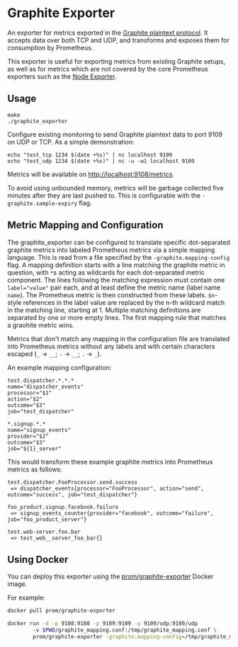 # Graphite Exporter

An exporter for metrics exported in the [Graphite plaintext
protocol](http://graphite.readthedocs.org/en/latest/feeding-carbon.html#the-plaintext-protocol).
It accepts data over both TCP and UDP, and transforms and exposes them for
consumption by Prometheus.

This exporter is useful for exporting metrics from existing Graphite setups, as
well as for metrics which are not covered by the core Prometheus exporters such
as the [Node Exporter](https://github.com/prometheus/node_exporter).

## Usage

```
make
./graphite_exporter
```

Configure existing monitoring to send Graphite plaintext data to port 9109 on UDP or TCP.
As a simple demonstration:
```
echo "test_tcp 1234 $(date +%s)" | nc localhost 9109
echo "test_udp 1234 $(date +%s)" | nc -u -w1 localhost 9109
```

Metrics will be available on [http://localhost:9108/metrics](http://localhost:9108/metric).

To avoid using unbounded memory, metrics will be garbage collected five minutes after
they are last pushed to. This is configurable with the `-graphite.sample-expiry` flag.

## Metric Mapping and Configuration

The graphite_exporter can be configured to translate specific dot-separated
graphite metrics into labeled Prometheus metrics via a simple mapping language.
This is read from a file specified by the `-graphite.mapping-config` flag. A
mapping definition starts with a line matching the graphite metric in question,
with `*`s acting as wildcards for each dot-separated metric component. The
lines following the matching expression must contain one `label="value"` pair
each, and at least define the metric name (label name `name`). The Prometheus
metric is then constructed from these labels. `$n`-style references in the
label value are replaced by the n-th wildcard match in the matching line,
starting at 1. Multiple matching definitions are separated by one or more empty
lines. The first mapping rule that matches a graohite metric wins.

Metrics that don't match any mapping in the configuration file are translated
into Prometheus metrics without any labels and with certain characters escaped
(`_` -> `__`; `-` -> `__`; `.` -> `_`).

An example mapping configuration:

    test.dispatcher.*.*.*
    name="dispatcher_events"
    processor="$1"
    action="$2"
    outcome="$3"
    job="test_dispatcher"

    *.signup.*.*
    name="signup_events"
    provider="$2"
    outcome="$3"
    job="${1}_server"

This would transform these example graphite metrics into Prometheus metrics as
follows:

    test.dispatcher.FooProcessor.send.success
     => dispatcher_events{processor="FooProcessor", action="send", outcome="success", job="test_dispatcher"}

    foo_product.signup.facebook.failure
     => signup_events_counter{provider="facebook", outcome="failure", job="foo_product_server"}

    test.web-server.foo.bar
     => test_web__server_foo_bar{}

## Using Docker

You can deploy this exporter using the [prom/graphite-exporter](https://registry.hub.docker.com/u/prom/graphite-exporter/) Docker image.

For example:

```bash
docker pull prom/graphite-exporter

docker run -d -p 9108:9108 -p 9109:9109 -p 9109/udp:9109/udp
        -v $PWD/graphite_mapping.conf:/tmp/graphite_mapping.conf \
        prom/graphite-exporter -graphite.mapping-config=/tmp/graphite_mapping.conf
```
